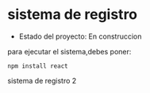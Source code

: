 <h1> sistema de registro </h1>

- Estado del proyecto: En construccion 

para ejecutar el sistema,debes poner:

```npm install react```

sistema de registro 2
